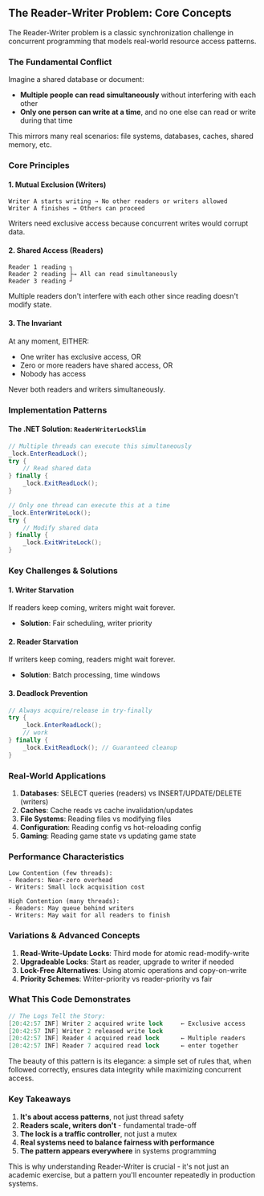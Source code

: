## The Reader-Writer Problem: Core Concepts

The Reader-Writer problem is a classic synchronization challenge in concurrent programming that models real-world resource access patterns.

### The Fundamental Conflict

Imagine a shared database or document:
- **Multiple people can read simultaneously** without interfering with each other
- **Only one person can write at a time**, and no one else can read or write during that time

This mirrors many real scenarios: file systems, databases, caches, shared memory, etc.

### Core Principles

#### 1. **Mutual Exclusion (Writers)**
```
Writer A starts writing → No other readers or writers allowed
Writer A finishes → Others can proceed
```
Writers need exclusive access because concurrent writes would corrupt data.

#### 2. **Shared Access (Readers)**
```
Reader 1 reading ┐
Reader 2 reading ├→ All can read simultaneously
Reader 3 reading ┘
```
Multiple readers don't interfere with each other since reading doesn't modify state.

#### 3. **The Invariant**
At any moment, EITHER:
- One writer has exclusive access, OR
- Zero or more readers have shared access, OR  
- Nobody has access

Never both readers and writers simultaneously.

### Implementation Patterns

#### The .NET Solution: `ReaderWriterLockSlim`
```csharp
// Multiple threads can execute this simultaneously
_lock.EnterReadLock();
try {
    // Read shared data
} finally {
    _lock.ExitReadLock();
}

// Only one thread can execute this at a time
_lock.EnterWriteLock();
try {
    // Modify shared data
} finally {
    _lock.ExitWriteLock();
}
```

### Key Challenges & Solutions

#### 1. **Writer Starvation**
If readers keep coming, writers might wait forever.
- **Solution**: Fair scheduling, writer priority

#### 2. **Reader Starvation**  
If writers keep coming, readers might wait forever.
- **Solution**: Batch processing, time windows

#### 3. **Deadlock Prevention**
```csharp
// Always acquire/release in try-finally
try {
    _lock.EnterReadLock();
    // work
} finally {
    _lock.ExitReadLock(); // Guaranteed cleanup
}
```

### Real-World Applications

1. **Databases**: SELECT queries (readers) vs INSERT/UPDATE/DELETE (writers)
2. **Caches**: Cache reads vs cache invalidation/updates
3. **File Systems**: Reading files vs modifying files
4. **Configuration**: Reading config vs hot-reloading config
5. **Gaming**: Reading game state vs updating game state

### Performance Characteristics

```
Low Contention (few threads):
- Readers: Near-zero overhead
- Writers: Small lock acquisition cost

High Contention (many threads):
- Readers: May queue behind writers
- Writers: May wait for all readers to finish
```

### Variations & Advanced Concepts

1. **Read-Write-Update Locks**: Third mode for atomic read-modify-write
2. **Upgradeable Locks**: Start as reader, upgrade to writer if needed
3. **Lock-Free Alternatives**: Using atomic operations and copy-on-write
4. **Priority Schemes**: Writer-priority vs reader-priority vs fair

### What This Code Demonstrates

```csharp
// The Logs Tell the Story:
[20:42:57 INF] Writer 2 acquired write lock     ← Exclusive access
[20:42:57 INF] Writer 2 released write lock     
[20:42:57 INF] Reader 4 acquired read lock      ← Multiple readers
[20:42:57 INF] Reader 7 acquired read lock      ← enter together
```

The beauty of this pattern is its elegance: a simple set of rules that, when followed correctly, ensures data integrity while maximizing concurrent access.

### Key Takeaways

1. **It's about access patterns**, not just thread safety
2. **Readers scale, writers don't** - fundamental trade-off
3. **The lock is a traffic controller**, not just a mutex
4. **Real systems need to balance fairness with performance**
5. **The pattern appears everywhere** in systems programming

This is why understanding Reader-Writer is crucial - it's not just an academic exercise, but a pattern you'll encounter repeatedly in production systems.